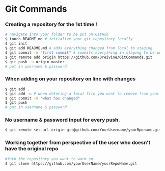 # Git Commands




### Creating a repository for the <b>1st time </b>!
``` sh
# navigate into your folder to be put on GitHub
$ touch README.md # initialize your git repository locally
$ git init
$ git add README.md # adds everything changed from local to staging
$ git commit -m "first commit" # commits everything in staging to be pushed to GitHub
$ git remote add origin https://github.com/Jreivine/GitCommands.git
$ git push -u origin master
# put in username & password
```

### When adding on your repository on line with changes
``` sh
$ git add .
$ git add -u # when deleting a local file you want to remove from your repo
$ git commit -m "what has changed"
$ git push
# put in username & password
```

### No username & password input for every push.
``` sh
$ git remote set-url origin git@github.com:YourUsername/yourRponame.git
```

### Working together from perspective of the user who doesn't have the original repo
``` sh
#fork the repository you want to work on
$ git clone https://github.com/yourUserName/yourRepoName.git
```
